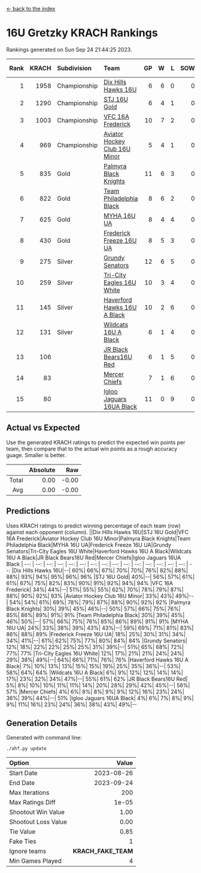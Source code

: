 [<- back to the index](readme.md)
# 16U Gretzky KRACH Rankings
Rankings generated on Sun Sep 24 21:44:25 2023.

Rank|KRACH|Subdivision|Team|GP|W|L|SOW|SOL|T|SoS|Exp Wins|Win Diff
---:|---:|:---|:---|---:|---:|---:|---:|---:|---:|---:|---:|---:
1|1958|Championship|[Dix Hills Hawks 16U](https://gamesheetstats.com/seasons/3659/teams/140688/schedule)|6|6|0|0|0|0|268|6.8|-0.0
2|1290|Championship|[STJ 16U Gold](https://gamesheetstats.com/seasons/3659/teams/140697/schedule)|6|4|1|0|0|1|676|5.7|0.0
3|1003|Championship|[VFC 16A Frederick](https://gamesheetstats.com/seasons/3659/teams/140700/schedule)|10|7|2|0|0|1|544|8.7|-0.0
4|969|Championship|[Aviator Hockey Club 16U Minor](https://gamesheetstats.com/seasons/3659/teams/140687/schedule)|5|4|1|0|0|0|462|4.9|0.0
5|835|Gold|[Palmyra Black Knights](https://gamesheetstats.com/seasons/3659/teams/140696/schedule)|11|6|3|0|0|2|645|8.6|0.0
6|822|Gold|[Team Philadelphia Black](https://gamesheetstats.com/seasons/3659/teams/140698/schedule)|8|6|2|0|0|0|435|6.9|0.0
7|625|Gold|[MYHA 16U UA](https://gamesheetstats.com/seasons/3659/teams/140695/schedule)|8|4|4|0|0|0|746|4.9|0.0
8|430|Gold|[Frederick Freeze 16U UA](https://gamesheetstats.com/seasons/3659/teams/140689/schedule)|8|5|3|0|0|0|402|5.9|0.0
9|275|Silver|[Grundy Senators](https://gamesheetstats.com/seasons/3659/teams/140690/schedule)|12|6|5|0|0|1|351|7.7|0.0
10|259|Silver|[Tri-City Eagles 16U White](https://gamesheetstats.com/seasons/3659/teams/140699/schedule)|10|3|4|0|0|3|428|6.4|0.0
11|145|Silver|[Haverford Hawks 16U A Black](https://gamesheetstats.com/seasons/3659/teams/140691/schedule)|10|2|6|0|0|2|489|4.6|0.0
12|131|Silver|[Wildcats 16U A Black](https://gamesheetstats.com/seasons/3659/teams/140725/schedule)|6|1|4|0|0|1|652|2.7|0.0
13|106||[JR Black Bears16U Red](https://gamesheetstats.com/seasons/3659/teams/140693/schedule)|6|1|5|0|0|0|450|1.9|0.0
14|83||[Mercer Chiefs](https://gamesheetstats.com/seasons/3659/teams/140694/schedule)|7|1|6|0|0|0|519|1.9|0.0
15|80||[Igloo Jaguars 16UA Black](https://gamesheetstats.com/seasons/3659/teams/140692/schedule)|11|0|9|0|0|2|830|2.5|-0.0

## Actual vs Expected
Use the generated KRACH ratings to predict the expected win points per team, then compare that to the actual win points as a rough accuracy guage. Smaller is better.

||Absolute|Raw
|---:|---:|---:
|Total|0.00|-0.00
|Avg|0.00|-0.00

## Predictions
Uses KRACH ratings to predict winning percentage of each team (row) against each opponent (column).
||Dix Hills Hawks 16U|STJ 16U Gold|VFC 16A Frederick|Aviator Hockey Club 16U Minor|Palmyra Black Knights|Team Philadelphia Black|MYHA 16U UA|Frederick Freeze 16U UA|Grundy Senators|Tri-City Eagles 16U White|Haverford Hawks 16U A Black|Wildcats 16U A Black|JR Black Bears16U Red|Mercer Chiefs|Igloo Jaguars 16UA Black
| --: | --: | --: | --: | --: | --: | --: | --: | --: | --: | --: | --: | --: | --: | --: | --: 
|Dix Hills Hawks 16U|--| 60%| 66%| 67%| 70%| 70%| 76%| 82%| 88%| 88%| 93%| 94%| 95%| 96%| 96%
|STJ 16U Gold| 40%|--| 56%| 57%| 61%| 61%| 67%| 75%| 82%| 83%| 90%| 91%| 92%| 94%| 94%
|VFC 16A Frederick| 34%| 44%|--| 51%| 55%| 55%| 62%| 70%| 78%| 79%| 87%| 88%| 90%| 92%| 93%
|Aviator Hockey Club 16U Minor| 33%| 43%| 49%|--| 54%| 54%| 61%| 69%| 78%| 79%| 87%| 88%| 90%| 92%| 92%
|Palmyra Black Knights| 30%| 39%| 45%| 46%|--| 50%| 57%| 66%| 75%| 76%| 85%| 86%| 89%| 91%| 91%
|Team Philadelphia Black| 30%| 39%| 45%| 46%| 50%|--| 57%| 66%| 75%| 76%| 85%| 86%| 89%| 91%| 91%
|MYHA 16U UA| 24%| 33%| 38%| 39%| 43%| 43%|--| 59%| 69%| 71%| 81%| 83%| 86%| 88%| 89%
|Frederick Freeze 16U UA| 18%| 25%| 30%| 31%| 34%| 34%| 41%|--| 61%| 62%| 75%| 77%| 80%| 84%| 84%
|Grundy Senators| 12%| 18%| 22%| 22%| 25%| 25%| 31%| 39%|--| 51%| 65%| 68%| 72%| 77%| 77%
|Tri-City Eagles 16U White| 12%| 17%| 21%| 21%| 24%| 24%| 29%| 38%| 49%|--| 64%| 66%| 71%| 76%| 76%
|Haverford Hawks 16U A Black|  7%| 10%| 13%| 13%| 15%| 15%| 19%| 25%| 35%| 36%|--| 53%| 58%| 64%| 64%
|Wildcats 16U A Black|  6%|  9%| 12%| 12%| 14%| 14%| 17%| 23%| 32%| 34%| 47%|--| 55%| 61%| 62%
|JR Black Bears16U Red|  5%|  8%| 10%| 10%| 11%| 11%| 14%| 20%| 28%| 29%| 42%| 45%|--| 56%| 57%
|Mercer Chiefs|  4%|  6%|  8%|  8%|  9%|  9%| 12%| 16%| 23%| 24%| 36%| 39%| 44%|--| 51%
|Igloo Jaguars 16UA Black|  4%|  6%|  7%|  8%|  9%|  9%| 11%| 16%| 23%| 24%| 36%| 38%| 43%| 49%|--

## Generation Details

Generated with command line:
```
./ahf.py update
```

| Option | Value |
| :----- | ----: |
| Start Date | 2023-08-26 |
| End Date | 2023-09-24 |
| Max Iterations | 200 |
| Max Ratings Diff | 1e-05 |
| Shootout Win Value | 1.00 |
| Shootout Loss Value | 0.00 |
| Tie Value | 0.85 |
| Fake Ties | 1 |
| Ignore teams | __KRACH_FAKE_TEAM__ |
| Min Games Played | 4 |

